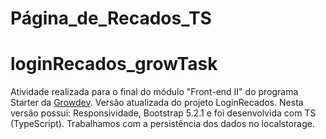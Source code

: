 # Página_de_Recados_TS

# loginRecados_growTask

Atividade realizada para o final do módulo "Front-end II" do programa Starter da [Growdev](https://www.growdev.com.br/).
Versão atualizada do projeto LoginRecados. Nesta versão possui: Responsividade, Bootstrap 5.2.1 e foi desenvolvida com TS (TypeScript).
Trabalhamos com a persistência dos dados no localstorage.

